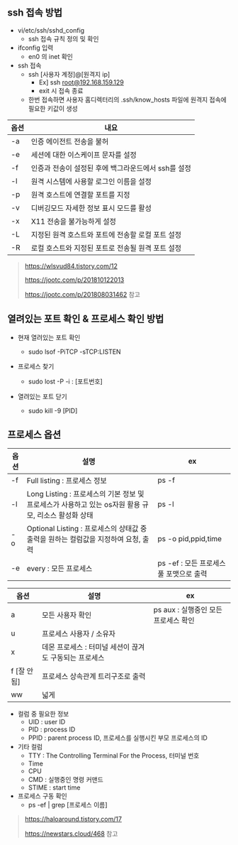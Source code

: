 ## ssh 접속 방법

- vi/etc/ssh/sshd_config
  - ssh 접속 규칙 정의 및 확인
- ifconfig 입력
  - en0 의 inet 확인
- ssh 접속
  - ssh [사용자 계정]@[원격지 ip]
    - Ex] ssh root@192.168.159.129
    - exit 시 접속 종료
  - 한번 접속하면 사용자 홈디렉터리의 .ssh/know_hosts 파일에 원격지 접속에 필요한 키값이 생성

| 옵션 | 내요                                                |
| ---- | --------------------------------------------------- |
| -a   | 인증 에이전트 전송을 불허                           |
| -e   | 세션에 대한 이스케이프 문자를 설정                  |
| -f   | 인증과 전송이 설정된 후에 백그라운드에서 ssh를 설정 |
| -l   | 원격 시스템에 사용할 로그인 이름을 설정             |
| -p   | 원격 호스트에 연결할 포트를 지정                    |
| -v   | 디버깅모드 자세한 정보 표시 모드를 활성             |
| -x   | X11 전송을 불가능하게 설정                          |
| -L   | 지정된 원격 호스트와 포트에 전송할 로컬 포트 설정   |
| -R   | 로컬 호스트와 지정된 포트로 전송될 원격 포트 설정   |

> https://wlsvud84.tistory.com/12 
>
> https://jootc.com/p/201810122013 
>
> https://jootc.com/p/201808031462 참고



## 열려있는 포트 확인 & 프로세스 확인 방법

- 현재 열려있는 포트 확인
  - sudo lsof -PiTCP -sTCP:LISTEN

- 프로세스 찾기
  - sudo lost -P -i : [포트번호]
- 열려있는 포트 닫기
  - sudo kill -9 [PID]



## 프로세스 옵션

| 옵션 | 설명                                                         | ex                                      |
| ---- | ------------------------------------------------------------ | --------------------------------------- |
| -f   | Full listing : 프로세스 정보                                 | ps -f                                   |
| -l   | Long Listing : 프로세스의 기본 정보 및 프로세스가 사용하고 있는 os자원 활용 규모, 리소스 활성화 상태 | ps -l                                   |
| -o   | Optional Listing : 프로세스의 상태값 중 출력을 원하는 컬럼값을 지정하여 요청, 출력 | ps -o pid,ppid,time                     |
| -e   | every : 모든 프로세스                                        | ps -ef : 모든 프로세스 풀 포맷으로 출력 |

| 옵션        | 설명                                                   | ex                                   |
| ----------- | ------------------------------------------------------ | ------------------------------------ |
| a           | 모든 사용자 확인                                       | ps aux : 실행중인 모든 프로세스 확인 |
| u           | 프로세스 사용자 / 소유자                               |                                      |
| x           | 데몬 프로세스 : 터미널 세션이 끊겨도 구동되는 프로세스 |                                      |
| f [잘 안됨] | 프로세스 상속관계 트리구조로 출력                      |                                      |
| ww          | 넓게                                                   |                                      |



- 컬럼 중 필요한 정보
  - UID : user ID
  - PID : process ID
  - PPID : parent process ID, 프로세스를 실행시킨 부모 프로세스의 ID
- 기타 컬럼
  - TTY : The Controlling Terminal For the Process, 터미널 번호
  - Time
  - CPU
  - CMD : 실행중인 명령 커맨드
  - STIME : start time
- 프로세스 구동 확인
  - ps -ef | grep [프로세스 이름]

> https://haloaround.tistory.com/17 
>
> https://newstars.cloud/468 참고



